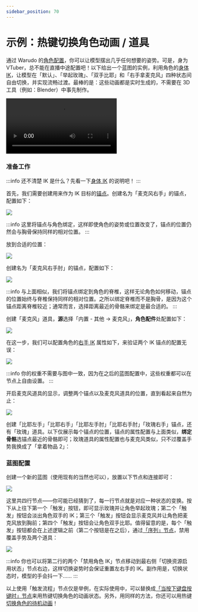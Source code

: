 ```yaml
---
sidebar_position: 70
---
```


# 示例：热键切换角色动画 / 道具

通过 Warudo 的[角色配置](../assets/character/)，你可以让模型摆出几乎任何想要的姿势。可是，身为 VTuber，总不能在直播中途配置吧！以下给出一个蓝图的实例，利用角色的[身体 IK](../assets/character/#shen-ti-ik)，让模型在「默认」、「举起玫瑰」、「双手比耶」和「右手拿麦克风」四种状态间自由切换，并实现流畅过渡。最棒的是：这些动画都是实时生成的，不需要在 3D 工具（例如：Blender）中事先制作。

<div className="video-box"><video controls src="https://user-images.githubusercontent.com/3406505/196837021-1697da39-8988-4a12-9277-78040e4ef4a9.mp4" />
<p>视频里左右手的动作，除了一开始的左手是动捕之外，都是通过 IK 实现的。</p>
</div>

### 准备工作

:::info
还不清楚 IK 是什么？先看一下[身体 IK](../assets/character/#shen-ti-ik) 的说明吧！
:::

首先，我们需要创建用来作为 IK 目标的[锚点](../assets/anchor.md)。创建名为「麦克风右手」的锚点，配置如下：

![](pathname:///doc-img/zh-blueprint-example-animation-state-machine-1.webp)

:::info
这里将锚点与角色绑定，这样即使角色的姿势或位置改变了，锚点的位置仍然会与胸骨保持同样的相对位置。
:::

放到合适的位置：

![](pathname:///doc-img/zh-blueprint-example-animation-state-machine-2.webp)

创建名为「麦克风右手肘」的锚点，配置如下：

![](pathname:///doc-img/zh-blueprint-example-animation-state-machine-3.webp)

:::info
与上面相似，我们将锚点绑定到角色的脊椎，这样无论角色如何移动，锚点的位置始终与脊椎保持同样的相对位置。之所以绑定脊椎而不是胸骨，是因为这个锚点距离脊椎较近；通常而言，选择距离最近的骨骼来绑定是最合适的。
:::

创建「麦克风」道具，**源**选择「内置 - 其他 -> 麦克风」，**角色配件**处配置如下：

![](pathname:///doc-img/zh-blueprint-example-animation-state-machine-4.webp)

在这一步，我们可以配置角色的[右手 IK](../assets/character/#shen-ti-ik) 属性如下，来验证两个 IK 锚点的配置无误：

![](pathname:///doc-img/zh-blueprint-example-animation-state-machine-5.webp)

:::info
你的权重不需要与图中一致，因为在之后的蓝图配置中，这些权重都可以在节点上自由设置。
:::

开启麦克风道具的显示，调整两个锚点以及麦克风道具的位置，直到看起来自然为止：

![](pathname:///doc-img/zh-blueprint-example-animation-state-machine-6.webp)

创建「比耶左手」「比耶右手」「比耶左手肘」「比耶右手肘」「玫瑰右手」锚点，还有「玫瑰」道具。以下仅展示每个锚点的位置，锚点的属性配置与上面类似，**绑定骨骼**选锚点最近的骨骼即可；玫瑰道具的属性配置也与麦克风类似，只不过覆盖手势我换成了「拿着物品 2」：



### 蓝图配置

创建一个新的蓝图（使用现有的当然也可以），放置以下节点和连接即可：

![](pathname:///doc-img/zh-blueprint-example-animation-state-machine-8.webp)

这里共四行节点——你可能已经猜到了，每一行节点就是对应一种状态的变换。按下从上往下第一个「触发」按钮，即可显示玫瑰并让角色举起玫瑰；第二个「触发」按钮会淡出角色双手的 IK；第三个「触发」按钮会显示麦克风并让角色把麦克风放到胸前；第四个「触发」按钮会让角色双手比耶。值得留意的是，每个「触发」按钮都会在上述逻辑之前（第二个按钮是在之后），通过[「序列」节点](advanced-nodes.md#liu-kong-zhi)，禁用覆盖手势及两个道具：

![](pathname:///doc-img/zh-blueprint-example-animation-state-machine-9.webp)

:::info
你也可以将第二行的两个「禁用角色 IK」节点移动到最右侧「切换资源启用状态」节点右边，这样切换姿势时会保证重置左右手的 IK。副作用是，切换状态时，模型的手会抖一下……
:::

以上使用「触发流程」节点仅是举例，在实际使用中，可以替换成[「当按下键盘按键时」节点](basic-nodes.md#shi-jian)来用热键切换角色的动画状态。另外，用同样的方法，你还可以用热键[切换角色的待机动画](basic-nodes.md#jiao-se)！
